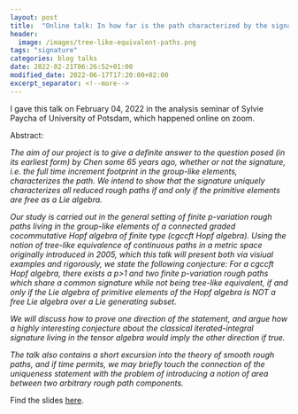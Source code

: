```yaml
---
layout: post
title:  "Online talk: In how far is the path characterized by the signature?"
header:
  image: /images/tree-like-equivalent-paths.png
tags: "signature"
categories: blog talks
date: 2022-02-21T06:26:52+01:00
modified_date: 2022-06-17T17:20:00+02:00
excerpt_separator: <!--more-->
---
```

I gave this talk on February 04, 2022 in the analysis seminar of Sylvie Paycha of University of Potsdam, which happened online on zoom.

Abstract:

_The aim of our project is to give a definite answer to the question posed (in its earliest form) by Chen some 65 years ago, whether or not the signature, i.e. the full time increment footprint in the group-like elements, characterizes the path. We intend to show that the signature uniquely characterizes all reduced rough paths if and only if the primitive elements are free as a Lie algebra._<!--more-->

_Our study is carried out in the general setting of finite p-variation rough paths living in the group-like elements of a connected graded cocommutative Hopf algebra of finite type (cgccft Hopf algebra). Using the notion of tree-like equivalence of continuous paths in a metric space originally introduced in 2005, which this talk will present both via visiual examples and rigorously, we state the following conjecture: For a cgccft Hopf algebra, there exists a p>1 and two finite p-variation rough paths which share a common signature while not being tree-like equivalent, if and only if the Lie algebra of primitive elements of the Hopf algebra is NOT a free Lie algebra over a Lie generating subset._

_We will discuss how to prove one direction of the statement, and argue how a highly interesting conjecture about the classical iterated-integral signature living in the tensor algebra would imply the other direction if true._

_The talk also contains a short excursion into the theory of smooth rough paths, and if time permits, we may briefly touch the connection of the uniqueness statement with the problem of introducing a notion of area between two arbitrary rough path components._

Find the slides [here](/files/SignatureKernelTalkPotsdamFebruary2022.pdf).





